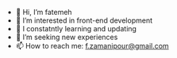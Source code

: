 - 👋 Hi, I’m fatemeh
- 👀 I’m interested in front-end development
- 🌱 I constatntly learning and updating
- 💞️ I’m seeking new experiences
- 📫 How to reach me: f.zamanipour@gmail.com

<!---
fzmnpr/fzmnpr is a ✨ special ✨ repository because its `README.md` (this file) appears on your GitHub profile.
You can click the Preview link to take a look at your changes.
--->
